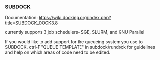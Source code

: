 ### SUBDOCK

Documentation: https://wiki.docking.org/index.php?title=SUBDOCK_DOCK3.8

currently supports 3 job schedulers- SGE, SLURM, and GNU Parallel

If you would like to add support for the queueing system you use to SUBDOCK, ctrl-F "QUEUE TEMPLATE" in subdock/rundock for guidelines and help on which areas of code need to be edited.
